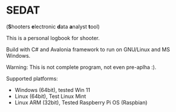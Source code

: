 # SEDAT

(**S**hooters **e**lectronic **d**ata **a**nalyst **t**ool)

This is a personal logbook for shooter.

Build with C# and Avalonia framework to run on GNU/Linux and MS Windows.

Warning: This is not complete program, not even pre-aplha :).

Supported platforms:
 - Windows (64bit), tested Win 11
 - Linux (64bit), Test Linux Mint
 - Linux ARM (32bit), Tested Raspberry Pi OS (Raspbian)
